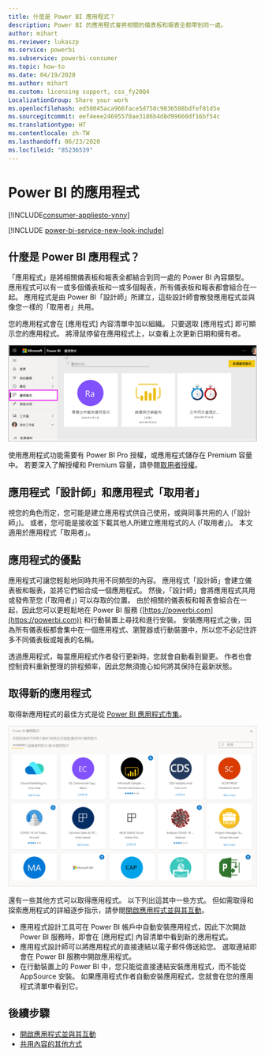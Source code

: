 ```yaml
---
title: 什麼是 Power BI 應用程式？
description: Power BI 的應用程式會將相關的儀表板和報表全都帶到同一處。
author: mihart
ms.reviewer: lukaszp
ms.service: powerbi
ms.subservice: powerbi-consumer
ms.topic: how-to
ms.date: 04/19/2020
ms.author: mihart
ms.custom: licensing support, css_fy20Q4
LocalizationGroup: Share your work
ms.openlocfilehash: ed50045aca966face5d758c9036508bdfef81d5e
ms.sourcegitcommit: eef4eee24695570ae3186b4d8d99660df16bf54c
ms.translationtype: HT
ms.contentlocale: zh-TW
ms.lasthandoff: 06/23/2020
ms.locfileid: "85236539"
---
```

# <a name="apps-in-power-bi"></a>Power BI 的應用程式

[!INCLUDE[consumer-appliesto-ynny](../includes/consumer-appliesto-ynny.md)]

[!INCLUDE [power-bi-service-new-look-include](../includes/power-bi-service-new-look-include.md)]

## <a name="what-is-a-power-bi-app"></a>什麼是 Power BI 應用程式？
「應用程式」是將相關儀表板和報表全都結合到同一處的 Power BI 內容類型。 應用程式可以有一或多個儀表板和一或多個報表，所有儀表板和報表都會組合在一起。 應用程式是由 Power BI「設計師」所建立，這些設計師會散發應用程式並與像您一樣的「取用者」共用。 

您的應用程式會在 [應用程式] 內容清單中加以組織。 只要選取 [應用程式] 即可顯示您的應用程式。 將滑鼠停留在應用程式上，以查看上次更新日期和擁有者。 

![Power BI 的應用程式](./media/end-user-apps/power-bi-apps.png)


使用應用程式功能需要有 Power BI Pro 授權，或應用程式儲存在 Premium 容量中。 若要深入了解授權和 Premium 容量，請參閱[取用者授權](end-user-license.md)。

## <a name="app-designers-and-app-consumers"></a>應用程式「設計師」和應用程式「取用者」
視您的角色而定，您可能是建立應用程式供自己使用，或與同事共用的人 (「設計師」)。 或者，您可能是接收並下載其他人所建立應用程式的人 (「取用者」)。 本文適用於應用程式「取用者」。

## <a name="advantages-of-apps"></a>應用程式的優點
應用程式可讓您輕鬆地同時共用不同類型的內容。 應用程式「設計師」會建立儀表板和報表，並將它們組合成一個應用程式。 然後，「設計師」會將應用程式共用或發佈至您 (「取用者」) 可以存取的位置。 由於相關的儀表板和報表會組合在一起，因此您可以更輕鬆地在 Power BI 服務 ([https://powerbi.com](https://powerbi.com)) 和行動裝置上尋找和進行安裝。 安裝應用程式之後，因為所有儀表板都會集中在一個應用程式、瀏覽器或行動裝置中，所以您不必記住許多不同儀表板或報表的名稱。

透過應用程式，每當應用程式作者發行更新時，您就會自動看到變更。 作者也會控制資料重新整理的排程頻率，因此您無須擔心如何將其保持在最新狀態。 

<!-- add conceptual art -->
## <a name="get-a-new-app"></a>取得新的應用程式
取得新應用程式的最佳方式是從 [Power BI 應用程式市集](https://app.powerbi.com/groups/me/getapps/apps)。

![Power BI 應用程式市集](./media/end-user-apps/power-bi-app-marketplace.png)

還有一些其他方式可以取得應用程式。 以下列出這其中一些方式。 但如需取得和探索應用程式的詳細逐步指示，請參閱[開啟應用程式並與其互動](end-user-app-view.md)。

* 應用程式設計工具可在 Power BI 帳戶中自動安裝應用程式，因此下次開啟 Power BI 服務時，即會在 [應用程式] 內容清單中看到新的應用程式。 
* 應用程式設計師可以將應用程式的直接連結以電子郵件傳送給您。 選取連結即會在 Power BI 服務中開啟應用程式。
* 在行動裝置上的 Power BI 中，您只能從直接連結安裝應用程式，而不能從 AppSource 安裝。 如果應用程式作者自動安裝應用程式，您就會在您的應用程式清單中看到它。 

## <a name="next-steps"></a>後續步驟
* [開啟應用程式並與其互動](end-user-app-view.md)
* [共用內容的其他方式](end-user-shared-with-me.md)

